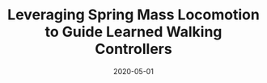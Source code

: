 ---
title: "Leveraging Spring Mass Locomotion to Guide Learned Walking Controllers"
collection: publications
permalink: /publication/2020-05-01-Leveraging-Spring-Mass-Locomotion-to-Guide-Learned-Walking-Controllers
date: 2020-05-01
venue: 'Dynamic Walking Meeting'
paperurl: 'https://www.seas.upenn.edu/~posa/DynamicWalking2020/723-1093-1-RV.pdf'
citation: ' <b>Kevin Green</b>,  Yesh Godse,  Jeremy Dao,  Ross L Hatton,  Alan Fern,  Jonathan Hurst, &quot;Leveraging Spring Mass Locomotion to Guide Learned Walking Controllers.&quot; Dynamic Walking Meeting, 2020.'
publication_type: 'misc'
bib_file_name: '2020-05-01-Leveraging-Spring-Mass-Locomotion-to-Guide-Learned-Walking-Controllers.bib'
---